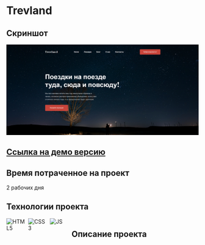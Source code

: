 # Trevland

## Скриншот

![Project screenshot](https://github.com/SHCHurovAA/trevland/blob/master/promo.png)

## [Ссылка на демо версию](https://shchurovaa.github.io/travland/)

## Время потраченное на проект

2 рабочих дня

## Технологии проекта

<dib style="display: flex; gap: 5px;">
<img src="https://cdn-icons-png.flaticon.com/512/16183/16183594.png" width="52" alt="HTML5">
<img src="https://cdn-icons-png.flaticon.com/512/16183/16183567.png" width="52" alt="CSS3">
<img src="https://cdn-icons-png.flaticon.com/512/5968/5968292.png" width="52" alt="JS">
</div>

## Описание проекта
